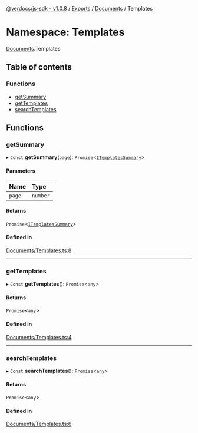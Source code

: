 [@verdocs/js-sdk - v1.0.8](../README.md) / [Exports](../modules.md) / [Documents](Documents.md) / Templates

# Namespace: Templates

[Documents](Documents.md).Templates

## Table of contents

### Functions

- [getSummary](Documents.Templates.md#getsummary)
- [getTemplates](Documents.Templates.md#gettemplates)
- [searchTemplates](Documents.Templates.md#searchtemplates)

## Functions

### getSummary

▸ `Const` **getSummary**(`page`): `Promise`<[`ITemplatesSummary`](../interfaces/Documents.Types.ITemplatesSummary.md)\>

#### Parameters

| Name | Type |
| :------ | :------ |
| `page` | `number` |

#### Returns

`Promise`<[`ITemplatesSummary`](../interfaces/Documents.Types.ITemplatesSummary.md)\>

#### Defined in

[Documents/Templates.ts:8](https://github.com/Verdocs/js-sdk/blob/main/src/Documents/Templates.ts#L8)

___

### getTemplates

▸ `Const` **getTemplates**(): `Promise`<`any`\>

#### Returns

`Promise`<`any`\>

#### Defined in

[Documents/Templates.ts:4](https://github.com/Verdocs/js-sdk/blob/main/src/Documents/Templates.ts#L4)

___

### searchTemplates

▸ `Const` **searchTemplates**(): `Promise`<`any`\>

#### Returns

`Promise`<`any`\>

#### Defined in

[Documents/Templates.ts:6](https://github.com/Verdocs/js-sdk/blob/main/src/Documents/Templates.ts#L6)

